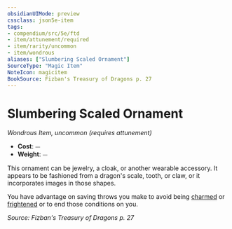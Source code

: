 ```yaml
---
obsidianUIMode: preview
cssclass: json5e-item
tags:
- compendium/src/5e/ftd
- item/attunement/required
- item/rarity/uncommon
- item/wondrous
aliases: ["Slumbering Scaled Ornament"]
SourceType: "Magic Item"
NoteIcon: magicitem
BookSource: Fizban's Treasury of Dragons p. 27
---
```

# Slumbering Scaled Ornament
*Wondrous Item, uncommon (requires attunement)*  

- **Cost**: ⏤
- **Weight**: ⏤

This ornament can be jewelry, a cloak, or another wearable accessory. It appears to be fashioned from a dragon's scale, tooth, or claw, or it incorporates images in those shapes.

You have advantage on saving throws you make to avoid being [charmed](/2-Mechanics/CLI/rules/conditions.md#charmed) or [frightened](/2-Mechanics/CLI/rules/conditions.md#frightened) or to end those conditions on you.

*Source: Fizban's Treasury of Dragons p. 27*